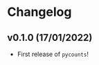 # Changelog

<!--next-version-placeholder-->

## v0.1.0 (17/01/2022)

- First release of `pycounts`!